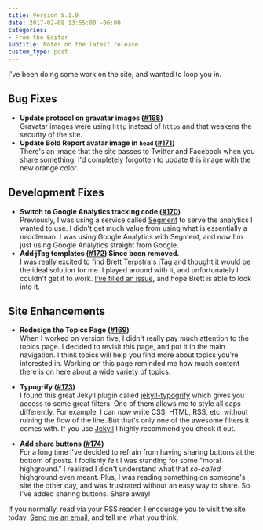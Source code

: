 ```yaml
---
title: Version 5.1.0
date: 2017-02-08 13:55:00 -06:00
categories:
- From the Editor
subtitle: Notes on the latest release
custom_type: post
---
```


I've been doing some work on the site, and wanted to loop you in.

## Bug Fixes

- **Update protocol on gravatar images ([#168](https://github.com/smithtimmytim/theboldreport.net/pull/168))**   
Gravatar images were using `http` instead of `https` and that weakens the security of the site.
- **Update Bold Report avatar image in `head` ([#171](https://github.com/smithtimmytim/theboldreport.net/pull/171))**   
There's an image that the site passes to Twitter and Facebook when you share something, I'd completely forgotten to update this image with the new orange color.

## Development Fixes

- **Switch to Google Analytics tracking code ([#170](https://github.com/smithtimmytim/theboldreport.net/pull/170))**   
Previously, I was using a service called [Segment][1132-0001] to serve the analytics I wanted to use. I didn't get much value from using what is essentially a middleman. I was using Google Analytics with Segment, and now I'm just using Google Analytics straight from Google.
- **~~Add jTag templates ([#172](https://github.com/smithtimmytim/theboldreport.net/pull/172))~~ Since been removed.**   
I was really excited to find Brett Terpstra's [jTag][1132-0002] and thought it would be the ideal solution for me. I played around with it, and unfortunately I couldn't get it to work. [I've filled an issue](https://github.com/ttscoff/jtag/issues/4), and hope Brett is able to look into it.


## Site Enhancements

- **Redesign the Topics Page ([#169](https://github.com/smithtimmytim/theboldreport.net/pull/169))**   
When I worked on version five, I didn't really pay much attention to the topics page. I decided to revisit this page, and put it in the main navigation. I think topics will help you find more about topics you're interested in. Working on this page reminded me how much content there is on here about a wide variety of topics.
- **Typogrify ([#173](https://github.com/smithtimmytim/theboldreport.net/pull/173))**   
I found this great Jekyll plugin called [jekyll-typogrify][1132-0003] which gives you access to some great filters. One of them allows me to style all caps differently. For example, I can now write CSS, HTML, RSS, etc. without ruining the flow of the line. But that's only one of the awesome filters it comes with. If you use [Jekyll](https://jekyllrb.com) I highly recommend you check it out.

- **Add share buttons ([#174](https://github.com/smithtimmytim/theboldreport.net/pull/174))**   
For a long time I've decided to refrain from having sharing buttons at the bottom of posts. I foolishly felt I was standing for some "moral highground." I realized I didn't understand what that *so-called* highground even meant. Plus, I was reading something on someone's site the other day, and was frustrated without an easy way to share. So I've added sharing buttons. Share away!

If you normally, read via your RSS reader, I encourage you to visit the site today. [Send me an email](mailto:tiep@thonau.com), and tell me what you think.

[1132-0001]: https://segment.com/
[1132-0002]: http://brettterpstra.com/projects/jtag/
[1132-0003]: https://github.com/myles/jekyll-typogrify
